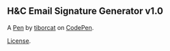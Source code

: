 H&C Email Signature Generator v1.0
----------------------------------


A [Pen](https://codepen.io/tiborcat/pen/QWOVLYV) by [tiborcat](https://codepen.io/tiborcat) on [CodePen](https://codepen.io).

[License](https://codepen.io/license/pen/QWOVLYV).